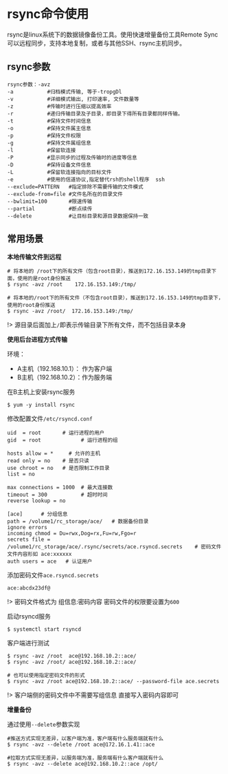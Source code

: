 # **rsync命令使用**

rsync是linux系统下的数据镜像备份工具。使用快速增量备份工具Remote Sync可以远程同步，支持本地复制，或者与其他SSH、rsync主机同步。



## **rsync参数**

```shell
rsync参数：-avz
-a           #归档模式传输, 等于-tropgDl
-v           #详细模式输出, 打印速率, 文件数量等
-z           #传输时进行压缩以提高效率
-r           #递归传输目录及子目录，即目录下得所有目录都同样传输。
-t           #保持文件时间信息
-o           #保持文件属主信息
-p           #保持文件权限
-g           #保持文件属组信息
-l           #保留软连接
-P           #显示同步的过程及传输时的进度等信息
-D           #保持设备文件信息
-L           #保留软连接指向的目标文件
-e           #使用的信道协议,指定替代rsh的shell程序  ssh
--exclude=PATTERN   #指定排除不需要传输的文件模式
--exclude-from=file #文件名所在的目录文件
--bwlimit=100       #限速传输
--partial           #断点续传
--delete            #让目标目录和源目录数据保持一致
```



## **常用场景**



**本地传输文件到远程**

```shell
# 将本地的 /root下的所有文件（包含root目录），推送到172.16.153.149的tmp目录下面，使用的是root身份推送
$ rsync -avz /root    172.16.153.149:/tmp/

# 将本地的/root下的所有文件（不包含root目录），推送到172.16.153.149的tmp目录下，使用的root身份推送
$ rsync -avz /root/  172.16.153.149:/tmp/
```

!>  源目录后面加上`/`即表示传输目录下所有文件，而不包括目录本身



**使用后台进程方式传输**

环境：

* A主机（192.168.10.1）： 作为客户端
* B主机（192.168.10.2）：作为服务端



在B主机上安装rsync服务

```shell
$ yum -y install rsync
```

修改配置文件`/etc/rsyncd.conf`

```shell
uid  = root       # 运行进程的用户
gid  = root				# 运行进程的组

hosts allow = *		# 允许的主机
read only = no    # 是否只读
use chroot = no   # 是否限制工作目录
list = no        
  
max connections = 1000  # 最大连接数
timeout = 300           # 超时时间
reverse lookup = no		

[ace]      # 分组信息
path = /volume1/rc_storage/ace/   # 数据备份目录
ignore errors
incoming chmod = Du=rwx,Dog=rx,Fu=rw,Fgo=r
secrets file = /volume1/rc_storage/ace/.rsync/secrets/ace.rsyncd.secrets    # 密码文件  文件内容形如 ace:xxxxxx
auth users = ace   # 认证用户
```

添加密码文件`ace.rsyncd.secrets`

```shell
ace:abcdx23df@
```

!>  密码文件格式为   组信息:密码内容    密码文件的权限要设置为`600`



启动rsyncd服务

```shell
$ systemctl start rsyncd
```



客户端进行测试

```shell
$ rsync -avz /root  ace@192.168.10.2::ace/
$ rsync -avz /root/ ace@192.168.10.2::ace/

# 也可以使用指定密码文件的形式
$ rsync -avz /root ace@192.168.10.2::ace/ --password-file ace.secrets 
```

!> 客户端侧的密码文件中不需要写组信息  直接写入密码内容即可



**增量备份**

通过使用`--delete`参数实现

```shell
#推送方式实现无差异，以客户端为准，客户端有什么服务端就有什么
$ rsync -avz --delete /root ace@172.16.1.41::ace        

#拉取方式实现无差异，以服务端为准，服务端有什么客户端就有什么
$ rsync -avz --delete ace@192.168.10.2::ace /opt/
```

